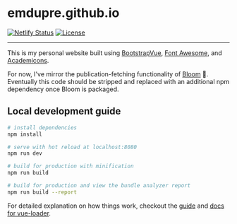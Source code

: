# emdupre.github.io

[![Netlify Status](https://api.netlify.com/api/v1/badges/046fe6fc-fb5e-441c-9f3d-e334bf5809fd/deploy-status)](https://app.netlify.com/sites/emdupre/deploys)
[![License](https://img.shields.io/badge/License-Apache%202.0-blue.svg)](https://opensource.org/licenses/Apache-2.0)

---

This is my personal website built using [BootstrapVue](https://bootstrap-vue.js.org/), [Font Awesome](http://fontawesome.io/), and [Academicons](http://jpswalsh.github.io/academicons/).

For now, I've mirror the publication-fetching functionality of [Bloom](https://github.com/emdupre/bloom) :hibiscus:.
Eventually this code should be stripped and replaced with an additional npm dependency once Bloom is packaged.

## Local development guide

``` bash
# install dependencies
npm install

# serve with hot reload at localhost:8080
npm run dev

# build for production with minification
npm run build

# build for production and view the bundle analyzer report
npm run build --report
```

For detailed explanation on how things work,
checkout the [guide](http://vuejs-templates.github.io/webpack/) and
[docs for vue-loader](http://vuejs.github.io/vue-loader).
